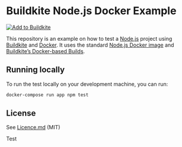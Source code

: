 # Buildkite Node.js Docker Example

[![Add to Buildkite](https://buildkite.com/button.svg)](https://buildkite.com/new)

This repository is an example on how to test a [Node.js](https://nodejs.org/) project using [Buildkite](https://buildkite.com/) and [Docker](https://docker.com/). It uses the standard [Node.js Docker image](https://hub.docker.com/_/node/) and [Buildkite’s Docker-based Builds](https://buildkite.com/docs/guides/docker-containerized-builds).

## Running locally

To run the test locally on your development machine, you can run:

```bash
docker-compose run app npm test
```

## License

See [Licence.md](Licence.md) (MIT)

Test
